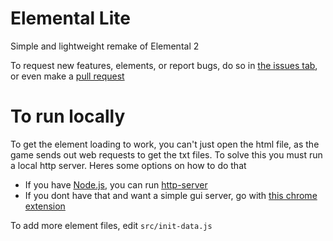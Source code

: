 # Elemental Lite

Simple and lightweight remake of Elemental 2

To request new features, elements, or report bugs, do so in [the issues tab](https://github.com/imdaveead/elemental-lite/issues), or even make a [pull request](https://github.com/imdaveead/elemental-lite/pulls)

# To run locally
To get the element loading to work, you can't just open the html file, as the game sends out web requests to get the txt files. To solve this you must run a local http server. Heres some options on how to do that

- If you have [Node.js](https://nodejs.org), you can run [http-server](http://npmjs.com)
- If you dont have that and want a simple gui server, go with [this chrome extension](https://chrome.google.com/webstore/detail/web-server-for-chrome/ofhbbkphhbklhfoeikjpcbhemlocgigb)

To add more element files, edit `src/init-data.js`
